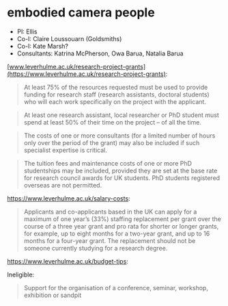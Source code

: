 # embodied camera people

- PI: Ellis
- Co-I: Claire Loussouarn (Goldsmiths)
- Co-I: Kate Marsh? 
- Consultants: Katrina McPherson, Owa Barua, Natalia Barua


[www.leverhulme.ac.uk/research-project-grants](https://www.leverhulme.ac.uk/research-project-grants):

>At least 75% of the resources requested must be used to provide funding for research staff (research assistants, doctoral students) who will each work specifically on the project with the applicant.

>At least one research assistant, local researcher or PhD student must spend at least 50% of their time on the project – of all the time. 

>The costs of one or more consultants (for a limited number of hours only over the period of the grant) may also be included if such specialist expertise is critical.

>The tuition fees and maintenance costs of one or more PhD studentships may be included, provided they are set at the base rate for research council awards for UK students. PhD students registered overseas are not permitted.


<https://www.leverhulme.ac.uk/salary-costs>:

>Applicants and co-applicants based in the UK can apply for a maximum of one year’s (33%) staffing replacement per grant over the course of a three year grant and pro rata for shorter or longer grants, for example, up to eight months for a two-year grant, and up to 16 months for a four-year grant. The replacement should not be someone currently studying for a research degree.  


<https://www.leverhulme.ac.uk/budget-tips>:

Ineligible: 

>Support for the organisation of a conference, seminar, workshop, exhibition or sandpit
